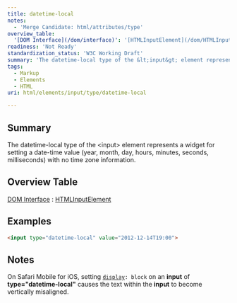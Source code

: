 ```yaml
---
title: datetime-local
notes:
  - 'Merge Candidate: html/attributes/type'
overview_table:
  '[DOM Interface](/dom/interface)': '[HTMLInputElement](/dom/HTMLInputElement)'
readiness: 'Not Ready'
standardization_status: 'W3C Working Draft'
summary: 'The datetime-local type of the &lt;input&gt; element represents a widget for setting a date-time value (year, month, day, hours, minutes, seconds, milliseconds) with no time zone information.'
tags:
  - Markup
  - Elements
  - HTML
uri: html/elements/input/type/datetime-local

---
```

## Summary

The datetime-local type of the &lt;input&gt; element represents a widget for setting a date-time value (year, month, day, hours, minutes, seconds, milliseconds) with no time zone information.

## Overview Table

[DOM Interface](/dom/interface)
:   [HTMLInputElement](/dom/HTMLInputElement)

## Examples

``` html
<input type="datetime-local" value="2012-12-14T19:00">
```

## Notes

On Safari Mobile for iOS, setting [`display`](/css/properties/display)`: block` on an **input** of **type="datetime-local"** causes the text within the **input** to become vertically misaligned.
